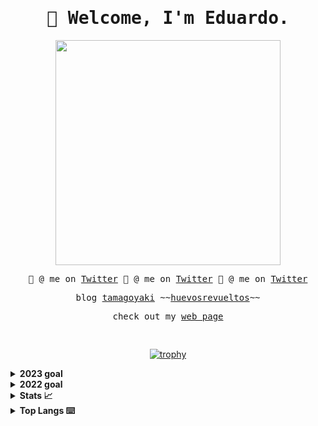 <samp>

  <h1 align="center">👋 Welcome, I'm Eduardo. </h1>


<p align="center">
<img src="https://i.imgur.com/EJaJ5C2.png"  width="360px">
</p>

<p align="center">
🤙 @ me on <a href="https://twitter.com/AvilaPcy">Twitter</a>
🤙 @ me on <a href="https://twitter.com/AvilaPcy">Twitter</a>
🤙 @ me on <a href="https://twitter.com/AvilaPcy">Twitter</a>
</p>

<p align="center">
blog 
<a href="http://tamagoyaki.tech/">tamagoyaki</a>
~~<a href="https://huevosrevueltos.com.mx/">huevosrevueltos</a>~~
</a>
</p>

<p align="center">
check out my
<a href="https://eduaravila.com/">web page</a>
</a>
</p>

<br>
</samp>
<!-- 
<details>
  <summary><b>🗒 update my blog!</b></summary>
  
</details> -->



<div align="center">

[![trophy](https://github-profile-trophy.vercel.app/?username=eduaravila&theme=oldie&column=7)](https://eduaravila.com/)

</div>


<details>
<summary> <b> 2023 goal </b> </summary>

- TRPC
- Shopify
- Cloudflare
- golang tts
- hit 300 LC solved probles
- AI TTS
- postgres
- get a decent job with decent human beings, making building something useful for humanity

</details>


<details>
<summary> <b> 2022 goal </b> </summary>
Want to build a PC / mob game using <a href="https://godotengine.org/">Godot</a>. Using some web3 on it, currently not sure were probably, skins, wallet or something like that. 
Learn Solidity.
</details>

<details>
<summary><b>Stats 📈</b></summary>

![smollmegumin's GitHub stats](https://github-readme-stats.vercel.app/api?username=eduaravila&show_icons=true&border_radius=0&theme=cobalt&layout=compact)

</details>

</details>

<details>
<summary><b>Top Langs ⌨️</b></summary>

[![Top Langs](https://github-readme-stats.vercel.app/api/top-langs/?username=eduaravila&langs_count=8)](https://eduaravila.com/)


</details>
